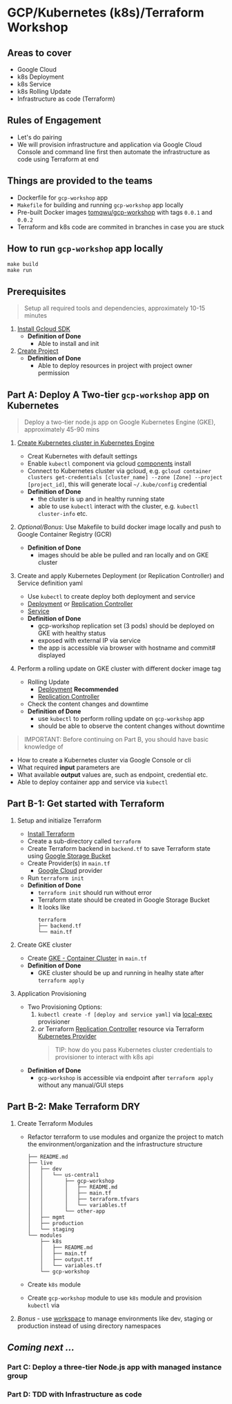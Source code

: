 # GCP/Kubernetes (k8s)/Terraform Workshop

## Areas to cover

* Google Cloud
* k8s Deployment
* k8s Service
* k8s Rolling Update
* Infrastructure as code (Terraform)

## Rules of Engagement

* Let's do pairing
* We will provision infrastructure and application via Google Cloud Console and command line first then automate the infrastructure as code using Terraform at end

## Things are provided to the teams

* Dockerfile for `gcp-workshop` app
* `Makefile` for building and running `gcp-workshop` app locally
* Pre-built Docker images [tomqwu/gcp-workshop](https://hub.docker.com/r/tomqwu/gcp-workshop/) with tags `0.0.1` and `0.0.2`
* Terraform and k8s code are commited in branches in case you are stuck

## How to run `gcp-workshop` app locally

```shell
make build
make run
```

## Prerequisites

> Setup all required tools and dependencies, approximately 10-15 minutes

1.  [Install Gcloud SDK](https://cloud.google.com/sdk/docs/quickstart-macos)
    * **Definition of Done**
      * Able to install and init
1.  [Create Project](https://cloud.google.com/resource-manager/docs/creating-managing-projects)
    * **Definition of Done**
      * Able to deploy resources in project with project owner permission

## Part A: Deploy A Two-tier `gcp-workshop` app on Kubernetes

> Deploy a two-tier node.js app on Google Kubernetes Engine (GKE), approximately 45-90 mins

1.  [Create Kubernetes cluster in Kubernetes Engine](https://cloud.google.com/kubernetes-engine/docs/concepts/kubernetes-engine-overview)

    * Creat Kubernetes with default settings
    * Enable `kubectl` component via gcloud [components](https://cloud.google.com/sdk/gcloud/reference/components/install) install
    * Connect to Kubernetes cluster via gcloud, e.g. `gcloud container clusters get-credentials [cluster_name] --zone [Zone] --project [project_id]`, this will generate local `~/.kube/config` credential
    * **Definition of Done**
      * the cluster is up and in healthy running state
      * able to use `kubectl` interact with the cluster, e.g. `kubectl cluster-info` etc.

1.  _Optional/Bonus_: Use Makefile to build docker image locally and push to Google Container Registry (GCR)
    * **Definition of Done**
      * images should be able be pulled and ran locally and on GKE cluster
1.  Create and apply Kubernetes Deployment (or Replication Controller) and Service definition yaml
    * Use `kubectl` to create deploy both deployment and service
    * [Deployment](https://kubernetes.io/docs/concepts/workloads/controllers/deployment/) or [Replication Controller](https://kubernetes.io/docs/concepts/workloads/controllers/replicationcontroller/)
    * [Service](https://kubernetes.io/docs/concepts/services-networking/service/)
    * **Definition of Done**
      * gcp-workshop replication set (3 pods) should be deployed on GKE with healthy status
      * exposed with external IP via service
      * the app is accessible via browser with hostname and commit# displayed
1.  Perform a rolling update on GKE cluster with different docker image tag
    * Rolling Update
      * [Deployment](https://kubernetes.io/docs/concepts/workloads/controllers/deployment/#rolling-update-deployment) **Recommended**
      * [Replication Controller](https://kubernetes.io/docs/tasks/run-application/rolling-update-replication-controller/)
    * Check the content changes and downtime
    * **Definition of Done**
      * use `kubectl` to perform rolling update on `gcp-workshop` app
      * should be able to observe the content changes without downtime

> IMPORTANT: Before continuing on Part B, you should have basic knowledge of

* How to create a Kubernetes cluster via Google Console or cli
* What required **input** parameters are
* What available **output** values are, such as endpoint, credential etc.
* Able to deploy container app and service via `kubectl`

## Part B-1: Get started with Terraform

1.  Setup and initialize Terraform

    * [Install Terraform](https://www.terraform.io/intro/getting-started/install.html)
    * Create a sub-directory called `terraform`
    * Create Terraform backend in `backend.tf` to save Terraform state using [Google Storage Bucket](https://www.terraform.io/docs/backends/types/gcs.html)
    * Create Provider(s) in `main.tf`
      * [Google Cloud](https://www.terraform.io/docs/providers/google/index.html) provider
    * Run `terraform init`
    * **Definition of Done**
      * `terraform init` should run without error
      * Terraform state should be created in Google Storage Bucket
      * It looks like
        ```shell
        terraform
        ├── backend.tf
        └── main.tf
        ```

1.  Create GKE cluster

    * Create [GKE - Container Cluster](https://www.terraform.io/docs/providers/google/r/container_cluster.html#) in `main.tf`
    * **Definition of Done**
      * GKE cluster should be up and running in healhy state after `terraform apply`

1.  Application Provisioning
    * Two Provisioning Options:
      1.  `kubectl create -f [deploy and service yaml]` via [local-exec](https://www.terraform.io/docs/provisioners/local-exec.html) provisioner
      2.  _or_ Terraform [Replication Controller](https://www.terraform.io/docs/providers/kubernetes/r/replication_controller.html) resource via Terraform [Kubernetes Provider](https://www.terraform.io/docs/providers/kubernetes/index.html)
          > TIP: how do you pass Kubernetes cluster credentials to provisioner to interact with k8s api
    * **Definition of Done**
      * `gcp-workshop` is accessible via endpoint after `terraform apply` without any manual/GUI steps

## Part B-2: Make Terraform DRY

1.  Create Terraform Modules

    * Refactor terraform to use modules and organize the project to match the environment/organization and the infrastructure structure

          ├── README.md
          ├── live
          │   ├── dev
          │   │   └── us-central1
          │   │       ├── gcp-workshop
          │   │       │   ├── README.md
          │   │       │   ├── main.tf
          │   │       │   ├── terraform.tfvars
          │   │       │   └── variables.tf
          │   │       └── other-app
          │   ├── mgmt
          │   ├── production
          │   └── staging
          └── modules
              ├── k8s
              │   ├── README.md
              │   ├── main.tf
              │   ├── output.tf
              │   └── variables.tf
              └── gcp-workshop

    * Create `k8s` module
    * Create `gcp-workshop` module to use `k8s` module and provision `kubectl` via

1.  _Bonus_ - use [workspace](https://www.terraform.io/docs/state/workspaces.html) to manage environments like dev, staging or production instead of using directory namespaces

## _Coming next ..._

### Part C: Deploy a three-tier Node.js app with managed instance group

### Part D: TDD with Infrastructure as code
